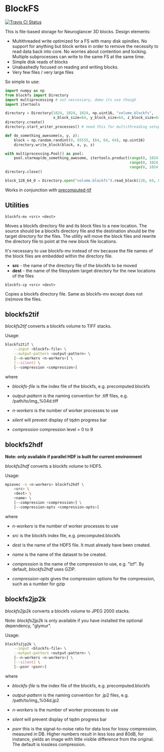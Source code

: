# BlockFS

[![Travis CI Status](https://travis-ci.org/chunglabmit/blockfs.svg?branch=master)](https://travis-ci.org/chunglabmit/blockfs)

This is file-based storage for Neuroglancer 3D blocks. Design elements:

* Multithreaded write optimized for a FS with many disk spindles. No support
for anything but block writes in order to remove the necessity to read data
back into core. No worries about contention and locking. Multiple subprocesses
can write to the same FS at the same time.
* Simple disk reads of blocks
* Unabashedly focused on reading and writing blocks.
* Very few files / very large files

So simple to use:

```python
import numpy as np
from blockfs import Directory
import multiprocessing # not neccessary, demo its use though
import itertools

directory = Directory(1024, 1024, 1024, np.uint16, "volume.blockfs",
                      x_block_size=64, y_block_size=64, z_block_size=64)
directory.create()
directory.start_writer_processes() # need this for multithreading setup

def do_something_awesome(x, y, z):
    block = np.random.randint(0, 65535, (64, 64, 64), np.uint16)
    directory.write_block(block, x, y, z)

with multiprocessing.Pool() as pool:
    pool.starmap(do_something_awesome, itertools.product(range(0, 1024, 64),
                                                         range(0, 1024, 64),
                                                         range(0, 1024, 64)))
directory.close()

block_128_64_0 = Directory.open("volume.blockfs").read_block(128, 64, 0)

```

Works in conjunction with [precomputed-tif](https://github.com/chunglabmit/precomputed-tif)

## Utilities

```
blockfs-mv <src> <dest>
```
Moves a blockfs directory file and its block files to a new
location. The source should be a blockfs directory file and
the destination should be the target directory for the files.
The utility will move the block files and rewrite the directory
file to point at the new block file locations.

It's necessary to use blockfs-mv instead of mv because the file names
of the block files are embedded within the directory file.

* **src** - the name of the directory file of the blockfs to be moved
* **dest** - the name of the filesystem target directory for the new
             locations of the files 
```
blockfs-cp <src> <dest>
```
Copies a blockfs directory file. Same as blockfs-mv except does
not (re)move the files.

## blockfs2tif

*blockfs2tif* converts a blockfs volume to TIFF stacks.

Usage:

```bash
blockfs2tif \
    --input <blockfs-file> \
    --output-pattern <output-pattern> \
    [--n-workers <n-workers>] \
    [--silent] \
    [--compression <compression>]
```

where
* *blockfs-file* is the index file of the blockfs, e.g.
  precomputed.blockfs
  
* *output-pattern* is the naming convention for .tiff files, e.g.
  /path/to/img_%04d.tiff
  
* *n-workers* is the number of worker processes to use

* *silent* will prevent display of tqdm progress bar

* *compression* compression level = 0 to 9

## blockfs2hdf

**Note: only available if parallel HDF is built for current
environment**

*blockfs2hdf* converts a blockfs volume to HDF5.

Usage:
```bash
mpiexec -n <n-workers> blockfs2hdf \
    <src> \
    <dest> \
    <name> \
    [--compression <compression>] \
    [--compression-opts <compression-opts>]
```

where
* *n-workers* is the number of worker processes to use
  
* *src* is the blockfs index file, e.g. precomputed.blockfs

* *dest* is the name of the HDF5 file. It must already have been
  created.
  
* *name* is the name of the dataset to be created.

* *compression* is the name of the compression to use, e.g. "lzf".
  By default, *blockfs2hdf* uses GZIP.
  
* *compression-opts* gives the compression options for the compression,
  such as a number for gzip
  
## blockfs2jp2k

*blockfs2jp2k* converts a blockfs volume to JPEG 2000 stacks.

Note:
*blockfs2jp2k* is only available if you have installed the optional
dependency, "glymur".

Usage:

```bash
blockfs2jp2k \
    --input <blockfs-file> \
    --output-pattern <output-pattern> \
    [--n-workers <n-workers>] \
    [--silent] \
    [--psnr <psnr>]
```

where
* *blockfs-file* is the index file of the blockfs, e.g.
  precomputed.blockfs
  
* *output-pattern* is the naming convention for .jp2 files, e.g.
  /path/to/img_%04d.jp2
  
* *n-workers* is the number of worker processes to use

* *silent* will prevent display of tqdm progress bar

* *psnr* this is the signal-to-noise ratio for data loss for lossy
  compression, measured in DB. Higher numbers result in less loss
  and 80dB, for instance, yields an image with little visible
  difference from the original. The default is lossless compression.

